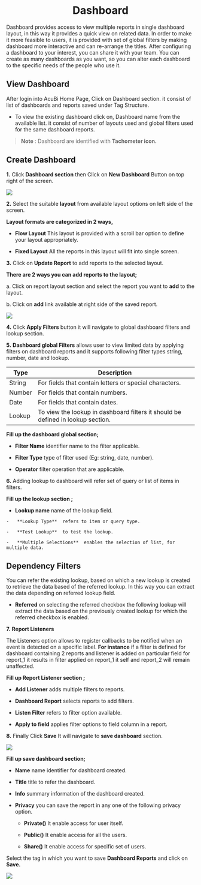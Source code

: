 

<center><h1>Dashboard</h1></center>

Dashboard provides access to view multiple reports in single dashboard layout, in this way it provides a quick view on related data. In order to make it more feasible to users, it is provided with set of global filters by making dashboard more interactive and can re-arrange the titles. After configuring a dashboard to your interest, you can share it with your team. You can create as many dashboards as you want, so you can alter each dashboard to the specific needs of the people who use it.

## View Dashboard

After login into AcuBi Home Page, Click on Dashboard section.
 it consist of list of dashboards and reports saved under Tag Structure.

 - To view the existing dashboard click on, Dashboard name from the available list. it consist of number of layouts used and global filters used for the same dashboard reports.
 
> **Note** : Dashboard are identified with **Tachometer icon.**

## Create Dashboard

**1.** Click **Dashboard section** then Click on **New Dashboard** Button on top right of the screen. 

![
](https://raw.githubusercontent.com/sv18042016/fp1/90511a882ffd694c16d44cb8f74b6f97e9db823e/images/create_dash_ur_1.png)

**2.** Select the suitable **layout** from available layout options on left side of the screen.

   **Layout formats are categorized in 2 ways,**
   
- **Flow Layout** This layout is provided with a scroll bar option to define your layout appropriately.

- **Fixed Layout** All the reports in this layout will fit into single screen.

**3.** Click on **Update Report** to add reports to the selected layout. 

   **There are 2 ways you can add reports to the layout;**

   a. Click on report layout section and select the report you want to **add** to the layout.

   b. Click on **add** link available at right side of the saved report. 

![
](https://raw.githubusercontent.com/sv18042016/fp1/90511a882ffd694c16d44cb8f74b6f97e9db823e/images/create_dash_ur_2.png)

**4.**  Click **Apply Filters** button it will navigate to  global dashboard filters and lookup section.

 **5.** **Dashboard global Filters** allows user to view limited data by applying filters on dashboard reports and it supports following filter types string, number, date and lookup.
 
|  **Type** | **Description** |
|  ------ | ------ |
|  String | For fields that contain letters or special characters. |
|  Number | For fields that contain numbers. |
|  Date | For fields that contain dates. |
|  Lookup | To view the lookup in dashboard filters it should be defined in lookup section. |

**Fill up the dashboard global section;**

  -   **Filter Name**  identifier name to the filter applicable.

  -   **Filter Type**  type of filter used (Eg: string, date, number).

  -   **Operator**  filter operation that are applicable.

**6.** Adding lookup to dashboard will refer set of query or list of items in filters.

**Fill up the lookup section ;**

   -   **Lookup name**  name of the lookup field.
   
    -   **Lookup Type**  refers to item or query type.
   
    -   **Test Lookup**  to test the lookup.
   
    -   **Multiple Selections**  enables the selection of list, for multiple data.

   
## Dependency Filters

You can refer the existing lookup, based on which a new lookup is created to retrieve the data based of the referred lookup. In this way  you can extract the data depending on referred lookup field.

   -   **Referred** on selecting the referred checkbox the following lookup will extract the data based on the previously created lookup for which the referred checkbox is enabled.
 
**7.** **Report Listeners** 

The Listeners option allows to register callbacks to be notified when an event is detected on a specific label.
**For instance** if a filter is defined for dashboard containing 2 reports and listener is added on particular field for report_1 it results in filter applied on report_1 it self and report_2 will remain unaffected.

**Fill up Report Listener section ;**

   -  **Add Listener**  adds multiple filters to reports.

   -   **Dashboard Report**  selects reports to add filters.
    
   -   **Listen Filter**  refers to filter option available.
    
   -   **Apply to field**  applies filter options to field column in a report.
    
**8.** Finally Click **Save** It will navigate to **save dashboard** section.

![
](https://raw.githubusercontent.com/sv18042016/fp1/90511a882ffd694c16d44cb8f74b6f97e9db823e/images/create_dash_ur_3.png)

**Fill up save dashboard section;**

   -   **Name**  name identifier for dashboard created.
    
   -   **Title**  title to refer the dashboard.
    
   -   **Info**  summary information of the dashboard created.
    
   -   **Privacy**  you can save the report in any one of the following privacy option.
    
       -  **Private()** It enable access for user itself.
  
       -  **Public()**   It enable access for all the users. 
  
        -  **Share()** It enable access for specific set of users.
  
Select the tag in which you want to save **Dashboard Reports** and click on **Save.**

![
](https://raw.githubusercontent.com/sv18042016/fp1/90511a882ffd694c16d44cb8f74b6f97e9db823e/images/create_dash_ur_4.png) 

<!--stackedit_data:
eyJoaXN0b3J5IjpbLTE4MjUyNzI1MDUsMzg1OTgzMzgxLDM2OD
U5NzQyOSwxMzk2NjI3MTMzLDE5MjIyOTE4MzIsMTY3NTg4ODUw
MCwtMjEwNDc5MjEyLDUwODU1MzUsMjIyMDcyNzIxXX0=
-->